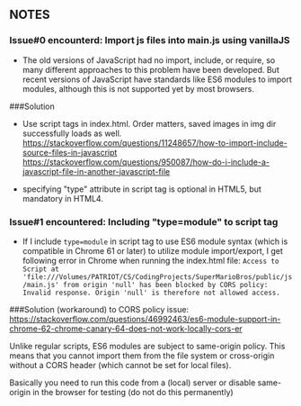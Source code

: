 ## NOTES
### Issue#0 encounterd: Import js files into main.js using vanillaJS
- The old versions of JavaScript had no import, include, or require, so many different approaches to this problem have been developed. But recent versions of JavaScript have standards like ES6 modules to import modules, although this is not supported yet by most browsers.

###Solution
- Use script tags in index.html. Order matters, saved images in img dir successfully loads as well.
https://stackoverflow.com/questions/11248657/how-to-import-include-source-files-in-javascript
https://stackoverflow.com/questions/950087/how-do-i-include-a-javascript-file-in-another-javascript-file

- specifying "type" attribute in script tag is optional in HTML5, but mandatory in HTML4.

### Issue#1 encountered: Including "type=module" to script tag
-  If I include `type=module` in script tag to use ES6 module syntax (which is compatible in Chrome 61 or later) to utilize module import/export, I get following error in Chrome when running the index.html file:
`Access to Script at 'file:///Volumes/PATRIOT/CS/CodingProjects/SuperMarioBros/public/js/main.js' from origin 'null' has been blocked by CORS policy: Invalid response. Origin 'null' is therefore not allowed access.`

###Solution (workaround) to CORS policy issue: https://stackoverflow.com/questions/46992463/es6-module-support-in-chrome-62-chrome-canary-64-does-not-work-locally-cors-er

Unlike regular scripts, ES6 modules are subject to same-origin policy. This means that you cannot import them from the file system or cross-origin without a CORS header (which cannot be set for local files).

Basically you need to run this code from a (local) server or disable same-origin in the browser for testing (do not do this permanently)
